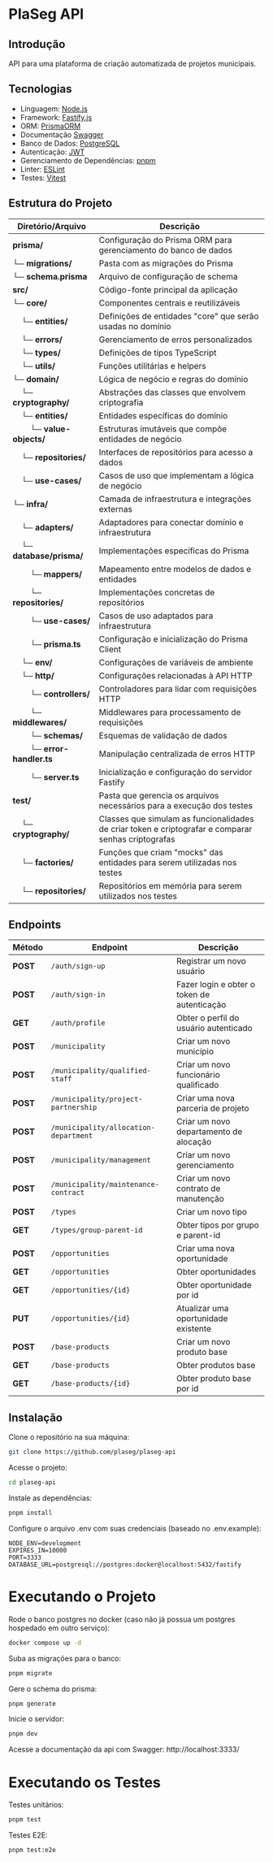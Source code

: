 # PlaSeg API

## Introdução

API para uma plataforma de criação automatizada de projetos municipais.

## Tecnologias

- Linguagem: [Node.js](https://nodejs.org)
- Framework: [Fastify.js](https://www.fastify.io)
- ORM: [PrismaORM](https://www.prisma.io)
- Documentação [Swagger](https://swagger.io/)
- Banco de Dados: [PostgreSQL](https://www.postgresql.org)
- Autenticação: [JWT](https://jwt.io)
- Gerenciamento de Dependências: [pnpm](https://pnpm.io)
- Linter: [ESLint](https://eslint.org)
- Testes: [Vitest](https://vitest.dev)

## Estrutura do Projeto

| Diretório/Arquivo                                                       | Descrição                                                                                           |
| ----------------------------------------------------------------------- | --------------------------------------------------------------------------------------------------- |
| **prisma/**                                                             | Configuração do Prisma ORM para gerenciamento do banco de dados                                     |
| └─ **migrations/**                                                      | Pasta com as migrações do Prisma                                                                    |
| └─ **schema.prisma**                                                    | Arquivo de configuração de schema                                                                   |
| **src/**                                                                | Código-fonte principal da aplicação                                                                 |
| └─ **core/**                                                            | Componentes centrais e reutilizáveis                                                                |
| &nbsp;&nbsp;&nbsp;&nbsp;└─ **entities/**                                | Definições de entidades "core" que serão usadas no domínio                                          |
| &nbsp;&nbsp;&nbsp;&nbsp;└─ **errors/**                                  | Gerenciamento de erros personalizados                                                               |
| &nbsp;&nbsp;&nbsp;&nbsp;└─ **types/**                                   | Definições de tipos TypeScript                                                                      |
| &nbsp;&nbsp;&nbsp;&nbsp;└─ **utils/**                                   | Funções utilitárias e helpers                                                                       |
| └─ **domain/**                                                          | Lógica de negócio e regras do domínio                                                               |
| &nbsp;&nbsp;&nbsp;&nbsp;└─ **cryptography/**                            | Abstrações das classes que envolvem criptografia                                                    |
| &nbsp;&nbsp;&nbsp;&nbsp;└─ **entities/**                                | Entidades específicas do domínio                                                                    |
| &nbsp;&nbsp;&nbsp;&nbsp;&nbsp;&nbsp;&nbsp;&nbsp;└─ **value-objects/**   | Estruturas imutáveis que compõe entidades de negócio                                                |
| &nbsp;&nbsp;&nbsp;&nbsp;└─ **repositories/**                            | Interfaces de repositórios para acesso a dados                                                      |
| &nbsp;&nbsp;&nbsp;&nbsp;└─ **use-cases/**                               | Casos de uso que implementam a lógica de negócio                                                    |
| └─ **infra/**                                                           | Camada de infraestrutura e integrações externas                                                     |
| &nbsp;&nbsp;&nbsp;&nbsp;└─ **adapters/**                                | Adaptadores para conectar domínio e infraestrutura                                                  |
| &nbsp;&nbsp;&nbsp;&nbsp;└─ **database/prisma/**                         | Implementações específicas do Prisma                                                                |
| &nbsp;&nbsp;&nbsp;&nbsp;&nbsp;&nbsp;&nbsp;&nbsp;└─ **mappers/**         | Mapeamento entre modelos de dados e entidades                                                       |
| &nbsp;&nbsp;&nbsp;&nbsp;&nbsp;&nbsp;&nbsp;&nbsp;└─ **repositories/**    | Implementações concretas de repositórios                                                            |
| &nbsp;&nbsp;&nbsp;&nbsp;&nbsp;&nbsp;&nbsp;&nbsp;└─ **use-cases/**       | Casos de uso adaptados para infraestrutura                                                          |
| &nbsp;&nbsp;&nbsp;&nbsp;&nbsp;&nbsp;&nbsp;&nbsp;└─ **prisma.ts**        | Configuração e inicialização do Prisma Client                                                       |
| &nbsp;&nbsp;&nbsp;&nbsp;└─ **env/**                                     | Configurações de variáveis de ambiente                                                              |
| &nbsp;&nbsp;&nbsp;&nbsp;└─ **http/**                                    | Configurações relacionadas à API HTTP                                                               |
| &nbsp;&nbsp;&nbsp;&nbsp;&nbsp;&nbsp;&nbsp;&nbsp;└─ **controllers/**     | Controladores para lidar com requisições HTTP                                                       |
| &nbsp;&nbsp;&nbsp;&nbsp;&nbsp;&nbsp;&nbsp;&nbsp;└─ **middlewares/**     | Middlewares para processamento de requisições                                                       |
| &nbsp;&nbsp;&nbsp;&nbsp;&nbsp;&nbsp;&nbsp;&nbsp;└─ **schemas/**         | Esquemas de validação de dados                                                                      |
| &nbsp;&nbsp;&nbsp;&nbsp;&nbsp;&nbsp;&nbsp;&nbsp;└─ **error-handler.ts** | Manipulação centralizada de erros HTTP                                                              |
| &nbsp;&nbsp;&nbsp;&nbsp;&nbsp;&nbsp;&nbsp;&nbsp;└─ **server.ts**        | Inicialização e configuração do servidor Fastify                                                    |
| **test/**                                                               | Pasta que gerencia os arquivos necessários para a execução dos testes                               |
| &nbsp;&nbsp;&nbsp;&nbsp;└─ **cryptography/**                            | Classes que simulam as funcionalidades de criar token e criptografar e comparar senhas criptografas |
| &nbsp;&nbsp;&nbsp;&nbsp;└─ **factories/**                               | Funções que criam "mocks" das entidades para serem utilizadas nos testes                            |
| &nbsp;&nbsp;&nbsp;&nbsp;└─ **repositories/**                            | Repositórios em memória para serem utilizados nos testes                                            |

## Endpoints

| Método   | Endpoint                              | Descrição                                   |
| -------- | ------------------------------------- | ------------------------------------------- |
| **POST** | `/auth/sign-up`                       | Registrar um novo usuário                   |
| **POST** | `/auth/sign-in`                       | Fazer login e obter o token de autenticação |
| **GET**  | `/auth/profile`                       | Obter o perfil do usuário autenticado       |
| **POST** | `/municipality`                       | Criar um novo município                     |
| **POST** | `/municipality/qualified-staff`       | Criar um novo funcionário qualificado       |
| **POST** | `/municipality/project-partnership`   | Criar uma nova parceria de projeto          |
| **POST** | `/municipality/allocation-department` | Criar um novo departamento de alocação      |
| **POST** | `/municipality/management`            | Criar um novo gerenciamento                 |
| **POST** | `/municipality/maintenance-contract`  | Criar um novo contrato de manutenção        |
| **POST** | `/types`                              | Criar um novo tipo                          |
| **GET**  | `/types/group-parent-id`              | Obter tipos por grupo e parent-id           |
| **POST** | `/opportunities`                      | Criar uma nova oportunidade                 |
| **GET**  | `/opportunities`                      | Obter oportunidades                         |
| **GET**  | `/opportunities/{id}`                 | Obter oportunidade por id                   |
| **PUT**  | `/opportunities/{id}`                 | Atualizar uma oportunidade existente        |
| **POST** | `/base-products`                      | Criar um novo produto base                  |
| **GET**  | `/base-products`                      | Obter produtos base                         |
| **GET**  | `/base-products/{id}`                 | Obter produto base por id                   |

## Instalação

Clone o repositório na sua máquina:

```bash
git clone https://github.com/plaseg/plaseg-api
```

Acesse o projeto:

```bash
cd plaseg-api
```

Instale as dependências:

```bash
pnpm install
```

Configure o arquivo .env com suas credenciais (baseado no .env.example):

```env
NODE_ENV=development
EXPIRES_IN=10000
PORT=3333
DATABASE_URL=postgresql://postgres:docker@localhost:5432/fastify
```

# Executando o Projeto

Rode o banco postgres no docker (caso não já possua um postgres hospedado em outro serviço):

```bash
docker compose up -d
```

Suba as migrações para o banco:

```bash
pnpm migrate
```

Gere o schema do prisma:

```bash
pnpm generate
```

Inicie o servidor:

```bash
pnpm dev
```

Acesse a documentação da api com Swagger: http://localhost:3333/

# Executando os Testes

Testes unitários:

```bash
pnpm test
```

Testes E2E:

```bash
pnpm test:e2e
```
